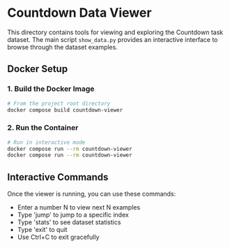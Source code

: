 # Countdown Data Viewer

This directory contains tools for viewing and exploring the Countdown task dataset. The main script `show_data.py` provides an interactive interface to browse through the dataset examples.

## Docker Setup

### 1. Build the Docker Image

```bash
# From the project root directory
docker compose build countdown-viewer
```

### 2. Run the Container

```bash
# Run in interactive mode
docker compose run --rm countdown-viewer
docker compose run --rm countdown-viewer
```

## Interactive Commands

Once the viewer is running, you can use these commands:
- Enter a number N to view next N examples
- Type 'jump' to jump to a specific index
- Type 'stats' to see dataset statistics
- Type 'exit' to quit
- Use Ctrl+C to exit gracefully
